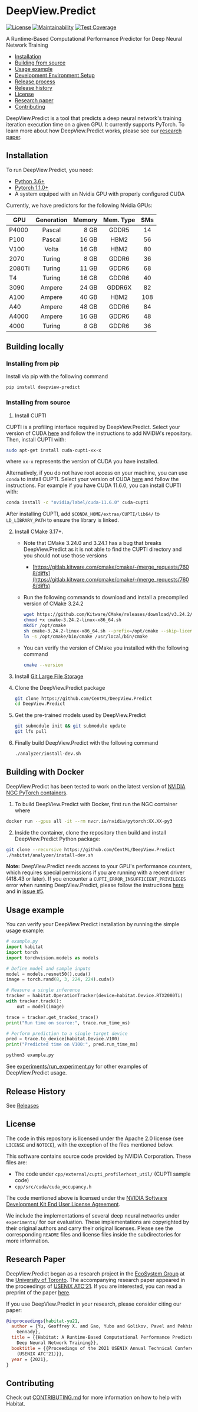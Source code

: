 # DeepView.Predict

[![License](https://img.shields.io/badge/license-Apache--2.0-green?style=flat)](https://github.com/CentML/habitat/blob/main/LICENSE)
[![Maintainability](https://api.codeclimate.com/v1/badges/fbb68badd0c0599f1843/maintainability)](https://codeclimate.com/github/CentML/DeepView.Predict/maintainability)
[![Test Coverage](https://api.codeclimate.com/v1/badges/fbb68badd0c0599f1843/test_coverage)](https://codeclimate.com/github/CentML/DeepView.Predict/test_coverage)


A Runtime-Based Computational Performance Predictor for Deep Neural Network Training

- [Installation](#installation)
- [Building from source](#build)
- [Usage example](#getting-started)
- [Development Environment Setup](#dev-setup)
- [Release process](#release-process)
- [Release history](#release-history)
- [License](#license)
- [Research paper](#paper)
- [Contributing](#contributing)

DeepView.Predict is a tool that predicts a deep neural network's training iteration execution time on a given GPU. It currently supports PyTorch. To learn more about how DeepView.Predict works, please see our [research paper](https://arxiv.org/abs/2102.00527).

<h2 id="installation">Installation</h2>

To run DeepView.Predict, you need:
- [Python 3.6+](https://www.python.org/)
- [Pytorch 1.1.0+](https://pytorch.org/)
- A system equiped with an Nvidia GPU with properly configured CUDA

Currently, we have predictors for the following Nvidia GPUs:

| GPU        | Generation  | Memory | Mem. Type | SMs |
| ---------- |:-----------:| ------:| :-------: | :-: |
| P4000      | Pascal      | 8 GB   | GDDR5     | 14  |
| P100       | Pascal      | 16 GB  | HBM2      | 56  |
| V100       | Volta       | 16 GB  | HBM2      | 80  |
| 2070       | Turing      | 8 GB   | GDDR6     | 36  |
| 2080Ti     | Turing      | 11 GB  | GDDR6     | 68  |
| T4         | Turing      | 16 GB  | GDDR6     | 40  |
| 3090       | Ampere      | 24 GB  | GDDR6X    | 82  |
| A100       | Ampere      | 40 GB  | HBM2      | 108 |
| A40        | Ampere      | 48 GB  | GDDR6     | 84  |
| A4000      | Ampere      | 16 GB  | GDDR6     | 48  |
| 4000       | Turing      | 8 GB   | GDDR6     | 36  |


<h2 id="building-locally">Building locally</h2>

### Installing from pip

Install via pip with the following command

```bash
pip install deepview-predict
```

### Installing from source

1. Install CUPTI

CUPTI is a profiling interface required by DeepView.Predict. Select your version of CUDA [here](https://developer.nvidia.com/cuda-toolkit-archive) and follow the instructions to add NVIDIA's repository. Then, install CUPTI with:
  ```bash
  sudo apt-get install cuda-cupti-xx-x
  ```
where `xx-x` represents the version of CUDA you have installed.

Alternatively, if you do not have root access on your machine, you can use `conda` to install CUPTI. Select your version of CUDA [here](https://anaconda.org/nvidia/cuda-cupti) and follow the instructions. For example if you have CUDA 11.6.0, you can install CUPTI with:
  ```bash
  conda install -c "nvidia/label/cuda-11.6.0" cuda-cupti
  ```
After installing CUPTI, add `$CONDA_HOME/extras/CUPTI/lib64/` to `LD_LIBRARY_PATH` to ensure the library is linked.

2. Install CMake 3.17+.
    - Note that CMake 3.24.0 and 3.24.1 has a bug that breaks DeepView.Predict as it is not able to find the CUPTI directory and you should not use those versions
        - [https://gitlab.kitware.com/cmake/cmake/-/merge_requests/7608/diffs](https://gitlab.kitware.com/cmake/cmake/-/merge_requests/7608/diffs)
    - Run the following commands to download and install a precompiled version of CMake 3.24.2
        
        ```bash
        wget https://github.com/Kitware/CMake/releases/download/v3.24.2/cmake-3.24.2-linux-x86_64.sh
        chmod +x cmake-3.24.2-linux-x86_64.sh
        mkdir /opt/cmake
        sh cmake-3.24.2-linux-x86_64.sh --prefix=/opt/cmake --skip-license
        ln -s /opt/cmake/bin/cmake /usr/local/bin/cmake
        ```
        
    - You can verify the version of CMake you installed with the following command
        
        ```bash
        cmake --version
        ```
        
3. Install [Git Large File Storage](https://git-lfs.github.com/)

4. Clone the DeepView.Predict package
    
    ```bash
    git clone https://github.com/CentML/DeepView.Predict
    cd DeepView.Predict
    ```
    
5. Get the pre-trained models used by DeepView.Predict
    
    ```bash
    git submodule init && git submodule update
    git lfs pull
    ```
    
6. Finally build DeepView.Predict with the following command
    
    ```bash
    ./analyzer/install-dev.sh
    ```

<h2 id="building-with-docker">Building with Docker</h2>

DeepView.Predict has been tested to work on the latest version of [NVIDIA NGC PyTorch containers](https://catalog.ngc.nvidia.com/orgs/nvidia/containers/pytorch).

1. To build DeepView.Predict with Docker, first run the NGC container where
```bash
docker run --gpus all -it --rm nvcr.io/nvidia/pytorch:XX.XX-py3
```
2. Inside the container, clone the repository then build and install DeepView.Predict Python package:
```bash
git clone --recursive https://github.com/CentML/DeepView.Predict
./habitat/analyzer/install-dev.sh
```

**Note:** DeepView.Predict needs access to your GPU's performance counters, which requires special permissions if you are running with a recent driver (418.43 or later). If you encounter a `CUPTI_ERROR_INSUFFICIENT_PRIVILEGES` error when running DeepView.Predict, please follow the instructions [here](https://developer.nvidia.com/ERR_NVGPUCTRPERM) and in [issue #5](https://github.com/geoffxy/habitat/issues/5).

<h2 id="usage-example">Usage example</h2>

You can verify your DeepView.Predict installation by running the simple usage example:
```python
# example.py
import habitat
import torch
import torchvision.models as models

# Define model and sample inputs
model = models.resnet50().cuda()
image = torch.rand(8, 3, 224, 224).cuda()

# Measure a single inference
tracker = habitat.OperationTracker(device=habitat.Device.RTX2080Ti)
with tracker.track():
    out = model(image)

trace = tracker.get_tracked_trace()
print("Run time on source:", trace.run_time_ms)

# Perform prediction to a single target device
pred = trace.to_device(habitat.Device.V100)
print("Predicted time on V100:", pred.run_time_ms)
```

```bash
python3 example.py
```

See [experiments/run_experiment.py](https://github.com/CentML/DeepView.Predict/tree/main/experiments) for other examples of DeepView.Predict usage.

<h2 id="release-history">Release History</h2>

See [Releases](https://github.com/UofT-EcoSystem/habitat/releases)

<h2 id="license">License</h2>

The code in this repository is licensed under the Apache 2.0 license (see
`LICENSE` and `NOTICE`), with the exception of the files mentioned below.

This software contains source code provided by NVIDIA Corporation. These files
are:

- The code under `cpp/external/cupti_profilerhost_util/` (CUPTI sample code)
- `cpp/src/cuda/cuda_occupancy.h`

The code mentioned above is licensed under the [NVIDIA Software Development
Kit End User License Agreement](https://docs.nvidia.com/cuda/eula/index.html).

We include the implementations of several deep neural networks under
`experiments/` for our evaluation. These implementations are copyrighted by
their original authors and carry their original licenses. Please see the
corresponding `README` files and license files inside the subdirectories for
more information.


<h2 id="paper">Research Paper</h2>

DeepView.Predict began as a research project in the [EcoSystem Group](https://www.cs.toronto.edu/ecosystem) at the [University of Toronto](https://cs.toronto.edu). The accompanying research paper appeared in the proceedings of [USENIX
ATC'21](https://www.usenix.org/conference/atc21/presentation/yu). If you are
interested, you can read a preprint of the paper [here](https://arxiv.org/abs/2102.00527).

If you use DeepView.Predict in your research, please consider citing our paper:

```bibtex
@inproceedings{habitat-yu21,
  author = {Yu, Geoffrey X. and Gao, Yubo and Golikov, Pavel and Pekhimenko,
    Gennady},
  title = {{Habitat: A Runtime-Based Computational Performance Predictor for
    Deep Neural Network Training}},
  booktitle = {{Proceedings of the 2021 USENIX Annual Technical Conference
    (USENIX ATC'21)}},
  year = {2021},
}
```
<h2 id="contributing">Contributing</h2>

Check out [CONTRIBUTING.md](https://github.com/CentML/habitat/blob/main/CONTRIBUTING.md) for more information on how to help with Habitat.

